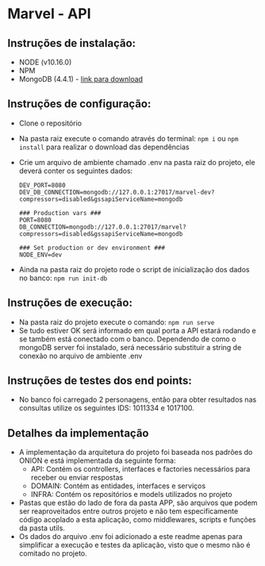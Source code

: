# Marvel - API

## Instruções de instalação:

* NODE (v10.16.0)
* NPM
* MongoDB (4.4.1) - [link para download](https://www.mongodb.com/try/download/community)

## Instruções de configuração:

* Clone o repositório
* Na pasta raiz execute o comando através do terminal:
 `npm i` ou `npm install` para realizar o download das dependências
* Crie um arquivo de ambiente chamado .env na pasta raiz do projeto, ele deverá conter os seguintes dados:

  ```### Development vars ###
  DEV_PORT=8080
  DEV_DB_CONNECTION=mongodb://127.0.0.1:27017/marvel-dev?compressors=disabled&gssapiServiceName=mongodb

  ### Production vars ###
  PORT=8080
  DB_CONNECTION=mongodb://127.0.0.1:27017/marvel?compressors=disabled&gssapiServiceName=mongodb

  ### Set production or dev environment ###
  NODE_ENV=dev
  ```
* Ainda na pasta raiz do projeto rode o script de inicialização dos dados no banco: `npm run init-db`

## Instruções de execução:

* Na pasta raiz do projeto execute o comando: `npm run serve`
* Se tudo estiver OK será informado em qual porta a API estará rodando e se também está conectado com o banco. Dependendo de como o mongoDB server foi instalado, será necessário substituir a string de conexão no arquivo de ambiente .env

## Instruções de testes dos end points:

* No banco foi carregado 2 personagens, então para obter resultados nas consultas utilize os seguintes IDS: 1011334 e 1017100.

## Detalhes da implementação

* A implementação da arquitetura do projeto foi baseada nos padrões do ONION e está implementada da seguinte forma:
  * API: Contém os controllers, interfaces e factories necessários para receber ou enviar respostas
  * DOMAIN: Contém as entidades, interfaces e serviços
  * INFRA: Contém os repositórios e models utilizados no projeto
* Pastas que estão do lado de fora da pasta APP, são arquivos que podem ser reaproveitados entre outros projeto e não tem especificamente código acoplado a esta aplicação, como middlewares, scripts e funções da pasta utils.
* Os dados do arquivo .env foi adicionado a este readme apenas para simplificar a execução e testes da aplicação, visto que o mesmo não é comitado no projeto.
